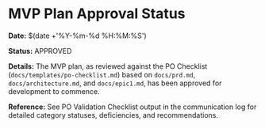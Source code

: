 # MVP Plan Approval Status

**Date:** $(date +'%Y-%m-%d %H:%M:%S')

**Status:** APPROVED

**Details:** The MVP plan, as reviewed against the PO Checklist (`docs/templates/po-checklist.md`) based on `docs/prd.md`, `docs/architecture.md`, and `docs/epic1.md`, has been approved for development to commence.

**Reference:** See PO Validation Checklist output in the communication log for detailed category statuses, deficiencies, and recommendations. 